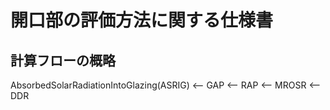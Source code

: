 # 開口部の評価方法に関する仕様書

## 計算フローの概略

AbsorbedSolarRadiationIntoGlazing(ASRIG) <-- GAP
                                         <-- RAP
                                         <-- MROSR
                                         <-- DDR